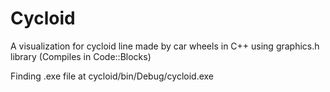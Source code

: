 # Cycloid

A visualization for cycloid line made by car wheels in C++ using graphics.h library (Compiles in Code::Blocks)

Finding .exe file at cycloid/bin/Debug/cycloid.exe
